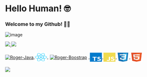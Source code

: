 # Hello Human! 🤓


### Welcome to my Github! 👏🏾 <br>
![image](https://i.pinimg.com/originals/7f/ce/4f/7fce4f1413f7bf1a6228286d4de79492.gif)
 <br>
 <div>
  <a href="https://github.com/rogerioloualonso">
  <img height="180em" src="https://github-readme-stats.vercel.app/api?username=rogerioloualonso&show_icons=true&theme=dark&include_all_commits=true&count_private=true"/>
  <img height="180em" src="https://github-readme-stats.vercel.app/api/top-langs/?username=rogerioloualonso&layout=compact&langs_count=7&theme=dark"/>
</div>
   
<div style="display: inline_block"><br>
   
   <img align="center" alt="Roger-Java" height="40" width="50" src="https://user-images.githubusercontent.com/69876702/133498297-61c59a7f-3a3b-443e-aab2-dbb76a0289b2.png">
   <img align="center" alt="Roger-React" height="30" width="40" src="https://raw.githubusercontent.com/devicons/devicon/master/icons/react/react-original.svg">
   <img align="center" style="padding:5px"alt="Roger-Boostrap" height="40" width="50" src="https://user-images.githubusercontent.com/69876702/133500731-c62d157a-4d74-4cf0-9078-db0c65f8f583.png">
   <img align="center" alt="Roger-Ts" height="30" width="40" src="https://raw.githubusercontent.com/devicons/devicon/master/icons/typescript/typescript-plain.svg">
  <img align="center" alt="Roger-Js" height="30" width="40" src="https://raw.githubusercontent.com/devicons/devicon/master/icons/javascript/javascript-plain.svg">
  <img align="center" alt="Roger-CSS" height="30" width="40" src="https://raw.githubusercontent.com/devicons/devicon/master/icons/css3/css3-original.svg">
  <img align="center" alt="Roger-HTML" height="30" width="40" src="https://raw.githubusercontent.com/devicons/devicon/master/icons/html5/html5-original.svg">
  
</div>

<br>
   
<div> 
  <a href="https://www.linkedin.com/in/rogerio-alonso-si/" target="_blank"><img src="https://img.shields.io/badge/-LinkedIn-%230077B5?style=for-the-badge&logo=linkedin&logoColor=white" target="_blank"></a> 
</div>

